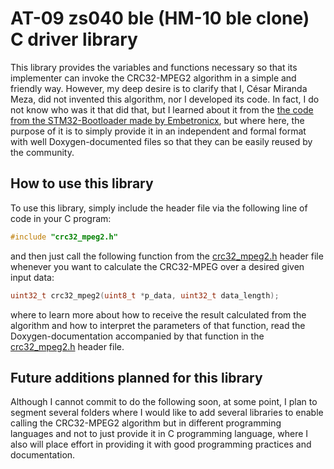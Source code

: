 # AT-09 zs040 ble (HM-10 ble clone) C driver library

This library provides the variables and functions necessary so that its implementer can invoke the CRC32-MPEG2 algorithm
in a simple and friendly way. However, my deep desire is to clarify that I, César Miranda Meza, did not invented this
algorithm, nor I developed its code. In fact, I do not know who was it that did that, but I learned about it from the
<a href=https://github.com/Embetronicx/STM32-Bootloader/blob/main/Bootloader_Example/HostApp/PcTool/etx_ota_update_main.c>
the code from the STM32-Bootloader made by Embetronicx</a>, but where here, the purpose of it is to simply provide it in
an independent and formal format with well Doxygen-documented files so that they can be easily reused by the community.

## How to use this library

To use this library, simply include the header file via the following line of code in your C program:

```c
#include "crc32_mpeg2.h"
```

and then just call the following function from the
<a href=https://github.com/Mortrack/CRC32-MPEG2/blob/main/Inc/crc32_mpeg2.h>crc32_mpeg2.h</a> header file whenever you
want to calculate the CRC32-MPEG over a desired given input data:

```c
uint32_t crc32_mpeg2(uint8_t *p_data, uint32_t data_length);
```

where to learn more about how to receive the result calculated from the algorithm and how to interpret the parameters of
that function, read the Doxygen-documentation accompanied by that function in the
<a href=https://github.com/Mortrack/CRC32-MPEG2/blob/main/Inc/crc32_mpeg2.h>crc32_mpeg2.h</a> header file.

## Future additions planned for this library

Although I cannot commit to do the following soon, at some point, I plan to segment several folders where I would like
to add several libraries to enable calling the CRC32-MPEG2 algorithm but in different programming languages and not to
just provide it in C programming language, where I also will place effort in providing it with good programming
practices and documentation.